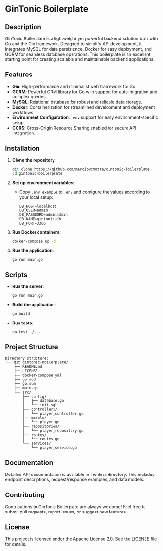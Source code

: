 # GinTonic Boilerplate

## Description
GinTonic Boilerplate is a lightweight yet powerful backend solution built with Go and the Gin framework. Designed to simplify API development, it integrates MySQL for data persistence, Docker for easy deployment, and GORM for seamless database operations. This boilerplate is an excellent starting point for creating scalable and maintainable backend applications.

## Features
- **Gin**: High-performance and minimalist web framework for Go.
- **GORM**: Powerful ORM library for Go with support for auto-migration and complex queries.
- **MySQL**: Relational database for robust and reliable data storage.
- **Docker**: Containerization for streamlined development and deployment workflows.
- **Environment Configuration**: `.env` support for easy environment-specific setup.
- **CORS**: Cross-Origin Resource Sharing enabled for secure API integration.

## Installation

1. **Clone the repository**:
   ```bash
   git clone https://github.com/marciovcmotta/gintonic-boilerplate
   cd gintonic-boilerplate
   ```

2. **Set up environment variables**:
   - Copy `.env.example` to `.env` and configure the values according to your local setup:
     ```plaintext
     DB_HOST=localhost
     DB_USER=admin
     DB_PASSWORD=adminadmin
     DB_NAME=gintonic-db
     DB_PORT=3306
     ```

3. **Run Docker containers**:
   ```bash
   docker-compose up -d
   ```

4. **Run the application**:
   ```bash
   go run main.go
   ```

## Scripts
- **Run the server**:
   ```bash
   go run main.go
   ```
- **Build the application**:
   ```bash
   go build
   ```
- **Run tests**:
   ```bash
   go test ./...
   ```

## Project Structure

```plaintext
Directory structure:
└── git gintonic-boilerplate/
    ├── README.md
    ├── LICENSE
    ├── docker-compose.yml
    ├── go.mod
    ├── go.sum
    ├── main.go
    └── src/
        ├── config/
        │   ├── database.go
        │   └── init.sql
        ├── controllers/
        │   └── player_controller.go
        ├── models/
        │   └── player.go
        ├── repositories/
        │   └── player_repository.go
        ├── routes/
        │   └── routes.go
        └── services/
            └── player_service.go

```

## Documentation
Detailed API documentation is available in the `docs` directory. This includes endpoint descriptions, request/response examples, and data models.

## Contributing
Contributions to GinTonic Boilerplate are always welcome! Feel free to submit pull requests, report issues, or suggest new features.

## License
This project is licensed under the Apache License 2.0. See the [LICENSE](LICENSE) file for details.
